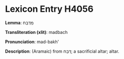 # Lexicon Entry H4056

**Lemma**: מַדְבַּח

**Transliteration (xlit)**: madbach

**Pronunciation**: mad-bakh'

**Description**:
(Aramaic) from דְּבַח; a sacrificial altar; altar.
